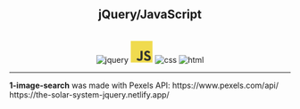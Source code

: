 <h2 align="center">jQuery/JavaScript</h2><br><div align="center"> 
<img src="https://www.vectorlogo.zone/logos/jquery/jquery-icon.svg" alt="jquery" width="40" height="40"/>
<img src="https://raw.githubusercontent.com/devicons/devicon/master/icons/javascript/javascript-original.svg" alt="javascript" width="40" height="40"/>
<img src="https://www.vectorlogo.zone/logos/w3_html5/w3_html5-icon.svg" alt="css" width="40" height="40"/>
<img src="https://www.vectorlogo.zone/logos/w3_css/w3_css-icon.svg" alt="html" width="40" height="40"/>
</div><hr>
<b>1-image-search</b> was made with Pexels API: https://www.pexels.com/api/<br>
https://the-solar-system-jquery.netlify.app/